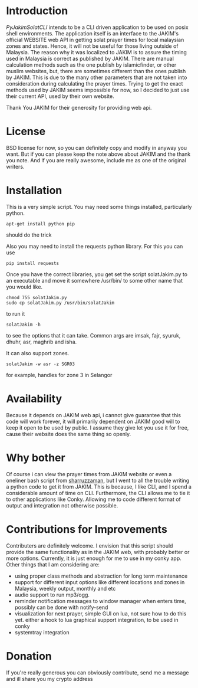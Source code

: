 # Introduction

_PyJakimSolatCLI_ intends to be a CLI driven application to be used on posix shell environments. The application itself is an interface to the JAKIM's official WEBSITE web API in getting solat prayer times for local malaysian zones and states. Hence, it will not be useful for those living outside of Malaysia. The reason why it was localized to JAKIM is to assure the timing used in Malaysia is correct as published by JAKIM. There are manual calculation methods such as the one publish by islamicfinder, or other muslim websites, but, there are sometimes different than the ones publish by JAKIM. This is due to the many other parameters that are not taken into consideration during calculating the prayer times. Trying to get the exact methods used by JAKIM seems impossible for now, so I decided to just use their current API, used by their own website.

Thank You JAKIM for their generosity for providing web api.

# License

BSD license for now, so you can definitely copy and modify in anyway you want.
But if you can please keep the note above about JAKIM and the thank you note.
And if you are really awesome, include me as one of the original writers. 

# Installation

This is a very simple script.
You may need some things installed, particularly python.
```
apt-get install python pip
```
should do the trick

Also you may need to install the requests python library. For this you can use
```
pip install requests
```

Once you have the correct libraries, you get set the script solatJakim.py to an executable and move it somewhere /usr/bin/ to some other name that you would like.

```
chmod 755 solatJakim.py
sudo cp solatJakim.py /usr/bin/solatJakim
```
to run it

```
solatJakim -h 
```
to see the options that it can take. Common args are imsak, fajr, syuruk, dhuhr, asr, maghrib and isha.

It can also support zones.

```
solatJakim -w asr -z SGR03
```
for example, handles for zone 3 in Selangor

# Availability

Because it depends on JAKIM web api, i cannot give guarantee that this code will work forever, it will primarily dependent on JAKIM good will to keep it open to be used by public. I assume they give let you use it for free, cause their website does the same thing so openly.

# Why bother

Of course i can view the prayer times from JAKIM website or even a oneliner bash script from [sharruzzaman](https://gist.github.com/sharuzzaman/9da402680df7f107dafb96d403e0f95a), but I went to all the trouble writing a python code to get it from JAKIM. This is because, I like CLI, and I spend a considerable amount of time on CLI. Furthermore, the CLI allows me to tie it to other applications like Conky. Allowing me to code different format of output and integration not otherwise possible. 

# Contributions for Improvements

Contributers are definitely welcome. I envision that this script should provide the same functionality as in the JAKIM web, with probably better or more options. Currently, it is just enough for me to use in my conky app. Other things that I am considering are:

* using proper class methods and abstraction for long term maintenance
* support for different input options like different locations and zones in Malaysia, weekly output, monthly and etc
* audio support to run mp3/ogg. 
* reminder notification messages to window manager when enters time, possibly can be done with notify-send
* visualization for next prayer, simple GUI on lua, not sure how to do this yet. either a hook to lua graphical support integration, to be used in conky
* systemtray integration 

# Donation
If you're really generous you can obviously contribute, send me a message and ill share you my crypto address




